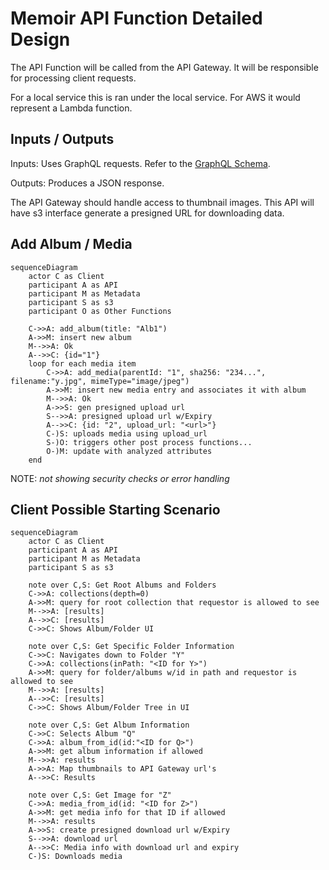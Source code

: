 # Memoir API Function Detailed Design

The API Function will be called from the API Gateway. It will be responsible
for processing client requests.

For a local service this is ran under the local service. For AWS it would
represent a Lambda function.

## Inputs / Outputs

Inputs: Uses GraphQL requests. Refer to the [GraphQL Schema](graphql.schema).

Outputs: Produces a JSON response.

The API Gateway should handle access to thumbnail images.
This API will have s3 interface generate a presigned URL for downloading
data.

## Add Album / Media

```mermaid
sequenceDiagram
    actor C as Client
    participant A as API
    participant M as Metadata
    participant S as s3
    participant O as Other Functions

    C->>A: add_album(title: "Alb1")
    A->>M: insert new album
    M-->>A: Ok
    A-->>C: {id="1"}
    loop for each media item
        C->>A: add_media(parentId: "1", sha256: "234...", filename:"y.jpg", mimeType="image/jpeg")
        A->>M: insert new media entry and associates it with album
        M-->>A: Ok
        A->>S: gen presigned upload url
        S-->>A: presigned upload url w/Expiry
        A-->>C: {id: "2", upload_url: "<url>"}
        C-)S: uploads media using upload_url
        S-)O: triggers other post process functions...
        O-)M: update with analyzed attributes
    end
```

NOTE: _not showing security checks or error handling_

## Client Possible Starting Scenario

```mermaid
sequenceDiagram
    actor C as Client
    participant A as API
    participant M as Metadata
    participant S as s3

    note over C,S: Get Root Albums and Folders
    C->>A: collections(depth=0)
    A->>M: query for root collection that requestor is allowed to see
    M-->>A: [results]
    A-->>C: [results]
    C->>C: Shows Album/Folder UI

    note over C,S: Get Specific Folder Information
    C->>C: Navigates down to Folder "Y"
    C->>A: collections(inPath: "<ID for Y>")
    A->>M: query for folder/albums w/id in path and requestor is allowed to see
    M-->>A: [results]
    A-->>C: [results]
    C->>C: Shows Album/Folder Tree in UI

    note over C,S: Get Album Information
    C->>C: Selects Album "Q"
    C->>A: album_from_id(id:"<ID for Q>")
    A->>M: get album information if allowed
    M-->>A: results
    A->>A: Map thumbnails to API Gateway url's
    A-->>C: Results

    note over C,S: Get Image for "Z"
    C->>A: media_from_id(id: "<ID for Z>")
    A->>M: get media info for that ID if allowed
    M-->>A: results
    A->>S: create presigned download url w/Expiry
    S-->>A: download url
    A-->>C: Media info with download url and expiry
    C-)S: Downloads media
```
